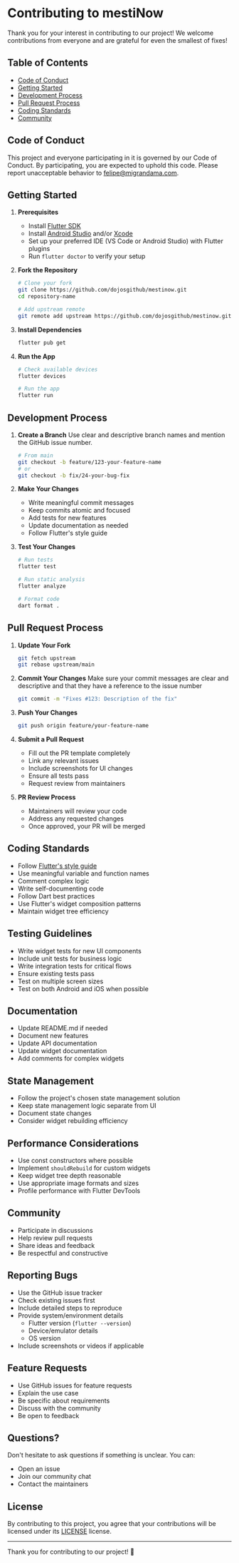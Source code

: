 # Contributing to mestiNow

Thank you for your interest in contributing to our project! We welcome contributions from everyone and are grateful for even the smallest of fixes!

## Table of Contents

- [Code of Conduct](#code-of-conduct)
- [Getting Started](#getting-started)
- [Development Process](#development-process)
- [Pull Request Process](#pull-request-process)
- [Coding Standards](#coding-standards)
- [Community](#community)

## Code of Conduct

This project and everyone participating in it is governed by our Code of Conduct. By participating, you are expected to uphold this code. Please report unacceptable behavior to felipe@migrandama.com.

## Getting Started

1. **Prerequisites**
   - Install [Flutter SDK](https://flutter.dev/docs/get-started/install)
   - Install [Android Studio](https://developer.android.com/studio) and/or [Xcode](https://developer.apple.com/xcode/)
   - Set up your preferred IDE (VS Code or Android Studio) with Flutter plugins
   - Run `flutter doctor` to verify your setup


2. **Fork the Repository**
   ```bash
   # Clone your fork
   git clone https://github.com/dojosgithub/mestinow.git
   cd repository-name

   # Add upstream remote
   git remote add upstream https://github.com/dojosgithub/mestinow.git
   ```

3. **Install Dependencies**
   ```bash
   flutter pub get
   ```

4. **Run the App**
   ```bash
   # Check available devices
   flutter devices

   # Run the app
   flutter run
   ```

## Development Process

  <!-- This project uses the GitLab Flow branching strategy.
  - `main` is the default branch and it should always be in a deployable state.
  - All development is done in feature branches off of `main`.
  - When a feature is complete, it is merged into `main`.
  - When a release is ready to be deployed, it is tagged with a version number, pushed to `main` and, after testing, it is merged into `production`.
  - `production` is always in deployable state and represents the current production version of the app.
  For more information regarding the GitLab Flow branching strategy, please refer to the [GitLab Flow Best Practices](https://about.gitlab.com/topics/version-control/what-are-gitlab-flow-best-practices/). -->

1. **Create a Branch**
  Use clear and descriptive branch names and mention the GitHub issue number.
   ```bash
   # From main
   git checkout -b feature/123-your-feature-name
   # or
   git checkout -b fix/24-your-bug-fix
   ```

2. **Make Your Changes**
   - Write meaningful commit messages
   - Keep commits atomic and focused
   - Add tests for new features
   - Update documentation as needed
   - Follow Flutter's style guide

3. **Test Your Changes**
   ```bash
   # Run tests
   flutter test

   # Run static analysis
   flutter analyze

   # Format code
   dart format .
   ```

## Pull Request Process

1. **Update Your Fork**
   ```bash
   git fetch upstream
   git rebase upstream/main
   ```
2. **Commit Your Changes**
   Make sure your commit messages are clear and descriptive and that they have a reference to the issue number
   ```bash
   git commit -m "Fixes #123: Description of the fix"
   ```

2. **Push Your Changes**
   ```bash
   git push origin feature/your-feature-name
   ```

3. **Submit a Pull Request**
   - Fill out the PR template completely
   - Link any relevant issues
   - Include screenshots for UI changes
   - Ensure all tests pass
   - Request review from maintainers

4. **PR Review Process**
   - Maintainers will review your code
   - Address any requested changes
   - Once approved, your PR will be merged

## Coding Standards

- Follow [Flutter's style guide](https://github.com/flutter/flutter/wiki/Style-guide-for-Flutter-repo)
- Use meaningful variable and function names
- Comment complex logic
- Write self-documenting code
- Follow Dart best practices
- Use Flutter's widget composition patterns
- Maintain widget tree efficiency

## Testing Guidelines

- Write widget tests for new UI components
- Include unit tests for business logic
- Write integration tests for critical flows
- Ensure existing tests pass
- Test on multiple screen sizes
- Test on both Android and iOS when possible

## Documentation

- Update README.md if needed
- Document new features
- Update API documentation
- Update widget documentation
- Add comments for complex widgets

## State Management

- Follow the project's chosen state management solution
- Keep state management logic separate from UI
- Document state changes
- Consider widget rebuilding efficiency

## Performance Considerations

- Use const constructors where possible
- Implement `shouldRebuild` for custom widgets
- Keep widget tree depth reasonable
- Use appropriate image formats and sizes
- Profile performance with Flutter DevTools

## Community

- Participate in discussions
- Help review pull requests
- Share ideas and feedback
- Be respectful and constructive

## Reporting Bugs

- Use the GitHub issue tracker
- Check existing issues first
- Include detailed steps to reproduce
- Provide system/environment details
  - Flutter version (`flutter --version`)
  - Device/emulator details
  - OS version
- Include screenshots or videos if applicable

## Feature Requests

- Use GitHub issues for feature requests
- Explain the use case
- Be specific about requirements
- Discuss with the community
- Be open to feedback

## Questions?

Don't hesitate to ask questions if something is unclear. You can:
- Open an issue
- Join our community chat
- Contact the maintainers

## License

By contributing to this project, you agree that your contributions will be licensed under its [LICENSE](./LICENSE) license.

---

Thank you for contributing to our project! 🎉 